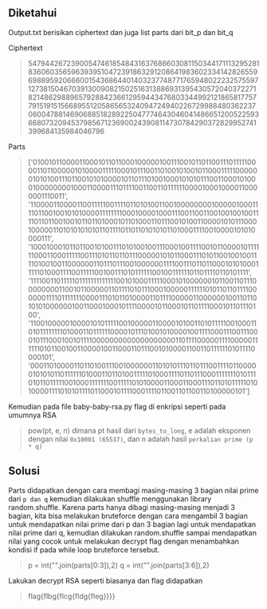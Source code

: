 ## Diketahui
Output.txt berisikan ciphertext dan juga list parts dari bit_p dan bit_q

Ciphertext
> 54794426723900547461854843163768660308115034417111329528183606035659639395104723918632912086419836023341428265596988959206660015436864401403237748771765948022232575597127381504670391300908215025163138869313954305720403722718214862988965792884236612959443476803344992121865817757791519151566895512058656532409472494022672998848036223706004788146906885182892250477746430460414866512005225936680732094537985671236900243908114730784290372829952741399684135984046796

Parts
> ['0100101100001100010110110001000001001110010110110011101111100001101100000101000011111000101110011010010100101100011111000000101010011101100101010000101101110100100010101011100110001010001000000001000110000111011110011001101111110000100010000110000001110011', '1100001100001100111110011110110101001100100000000100000100011110110010010101000011111111000100001000111001100110010010010011110110110010010110110100010110100011011100101001100001010111000100000110101010101011011110110110101010110100011110010000101010000111', '1000100010110110010100111010100100111000100111100101100001011111100011000111110011101011011011100000101011000111010110010010011110100100110000001101110111001000000111100111011011000101010001111101000111100111110010011101011111100100111111011011110110101111', '1111001101111101111111111111001010001111100010100000010110011011100000000110010110000011011110101110001000001111110101101101111000000111101111111000011101011010000110111100000110000001001101101010100000010011000100010111100001011000101101111000101101110100', '1100100000100001010111110010000011000010100110101111100100011010111111110100011011111100001011101001010000100111100011100111000101110001001011110000000000000000000110111100000111100000111111010110010011000010011000110111001010000110011011111101011110000101', '0001101000011011010011100100000011010101110110111001111011000001010101101111110100011011010011111010001111011011100011111110101110101101111100100011111110011111010100001100011000111011010111110101000011110101011110110001011110001111011001101100110100000101']

Kemudian pada file baby-baby-rsa.py flag di enkripsi seperti pada umumnya RSA
> pow(pt, e, n) dimana pt hasil dari `bytes_to_long`, e adalah eksponen dengan nilai `0x10001 (65537)`, dan n adalah hasil `perkalian prime (p * q)`

## Solusi
Parts didapatkan dengan cara membagi masing-masing 3 bagian nilai prime dari `p dan q` kemudian dilakukan shuffle menggunakan library random.shuffle.
Karena parts hanya dibagi masing-masing menjadi 3 bagian, kita bisa melakukan bruteforce dengan cara mengambil 3 bagian untuk mendapatkan nilai prime dari p dan 3 bagian lagi untuk mendapatkan nilai prime dari q, kemudian dilakukan random.shuffle sampai mendapatkan nilai yang cocok untuk melakukan decrypt flag dengan menambahkan kondisi if pada while loop bruteforce tersebut.
> p = int("".join(parts[0:3]),2)
> q = int("".join(parts[3:6]),2)

Lakukan decrypt RSA seperti biasanya dan flag didapatkan
> flag{flbg{flcg{fldg{fleg}}}}